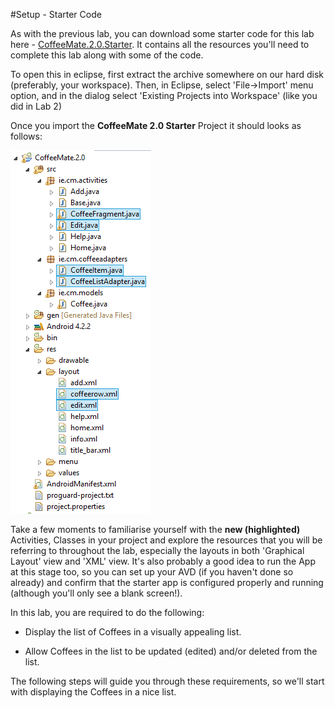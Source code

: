#Setup - Starter Code

As with the previous lab, you can download some starter code for this lab here - [CoffeeMate.2.0.Starter](../archives/CoffeeMate.2.0.Starter.zip). It contains all the resources you'll need to complete this lab along with some of the code.

To open this in eclipse, first extract the archive somewhere on our hard disk (preferably, your workspace). Then, in Eclipse, select 'File->Import' menu option, and in the dialog select 'Existing Projects into Workspace' (like you did in Lab 2)

Once you import the <b>CoffeeMate 2.0 Starter</b> Project it should looks as follows:

![](../img/starter.png)

Take a few moments to familiarise yourself with the <b>new (highlighted)</b> Activities, Classes in your project and explore the resources that you will be referring to throughout the lab, especially the layouts in both 'Graphical Layout' view and 'XML' view. It's also probably a good idea to run the App at this stage too, so you can set up your AVD (if you haven't done so already) and confirm that the starter app is configured properly and running (although you'll only see a blank screen!).

In this lab, you are required to do the following:

- Display the list of Coffees in a visually appealing list.

- Allow Coffees in the list to be updated (edited) and/or deleted from the list.

The following steps will guide you through these requirements, so we'll start with displaying the Coffees in a nice list.

 